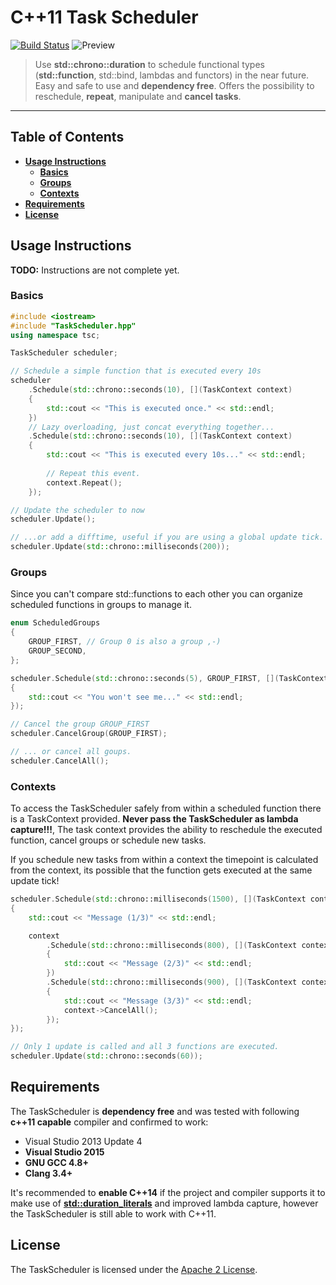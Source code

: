 # C++11 Task Scheduler
[![Build Status](https://travis-ci.org/Naios/TaskScheduler.svg?branch=master)](https://travis-ci.org/Naios/TaskScheduler)
![Preview](https://raw.githubusercontent.com/Naios/TaskScheduler/master/doc/preview/Preview.gif)


> Use **std::chrono::duration** to schedule functional types (**std::function**, std::bind, lambdas and functors) in the near future. Easy and safe to use and **dependency free**. Offers the possibility to reschedule, **repeat**, manipulate and **cancel tasks**.

***

## Table of Contents

* **[Usage Instructions](#usage-instructions)**
  * **[Basics](#basics)**
  * **[Groups](#groups)**
  * **[Contexts](#contexts)**
* **[Requirements](#requirements)**
* **[License](#licence)**

## Usage Instructions

**TODO:** Instructions are not complete yet.

### Basics

```c++
#include <iostream>
#include "TaskScheduler.hpp"
using namespace tsc;

TaskScheduler scheduler;

// Schedule a simple function that is executed every 10s
scheduler
	.Schedule(std::chrono::seconds(10), [](TaskContext context)
	{
	    std::cout << "This is executed once." << std::endl;
	})
	// Lazy overloading, just concat everything together...
	.Schedule(std::chrono::seconds(10), [](TaskContext context)
	{
	    std::cout << "This is executed every 10s..." << std::endl;
	
	    // Repeat this event.
	    context.Repeat();
	});

// Update the scheduler to now
scheduler.Update();

// ...or add a difftime, useful if you are using a global update tick.
scheduler.Update(std::chrono::milliseconds(200));
```

### Groups
Since you can't compare std::functions to each other  you can organize scheduled functions in groups to manage it.
```c++
enum ScheduledGroups
{
    GROUP_FIRST, // Group 0 is also a group ,-)
    GROUP_SECOND,
};

scheduler.Schedule(std::chrono::seconds(5), GROUP_FIRST, [](TaskContext context)
{
    std::cout << "You won't see me..." << std::endl;
});

// Cancel the group GROUP_FIRST
scheduler.CancelGroup(GROUP_FIRST);

// ... or cancel all goups.
scheduler.CancelAll();
```

### Contexts
To access the TaskScheduler safely from within a scheduled function there is a TaskContext provided. **Never pass the TaskScheduler as lambda capture!!!**, The task context provides the ability to reschedule the executed function, cancel groups or schedule new tasks.

If you schedule new tasks from within a context the timepoint is calculated from the context, its possible that the function gets executed at the same update tick!

```c++
scheduler.Schedule(std::chrono::milliseconds(1500), [](TaskContext context)
{
    std::cout << "Message (1/3)" << std::endl;

    context
        .Schedule(std::chrono::milliseconds(800), [](TaskContext context)
        {
            std::cout << "Message (2/3)" << std::endl;
        })
        .Schedule(std::chrono::milliseconds(900), [](TaskContext context)
        {
            std::cout << "Message (3/3)" << std::endl;
            context->CancelAll();
        });
});

// Only 1 update is called and all 3 functions are executed.
scheduler.Update(std::chrono::seconds(60));
```

## Requirements
The TaskScheduler is **dependency free** and was tested with following **c++11 capable** compiler and confirmed to work:

* Visual Studio 2013 Update 4
* **Visual Studio 2015**
* **GNU GCC 4.8+**
* **Clang 3.4+**

It's recommended to **enable C++14** if the project and compiler supports it to make use of [**std::duration_literals**](http://en.cppreference.com/w/cpp/chrono/operator%22%22ms) and improved lambda capture, however the TaskScheduler is still able to work with C++11.

## License
The TaskScheduler is licensed under the [Apache 2 License](https://raw.githubusercontent.com/Naios/TaskScheduler/master/LICENSE).
